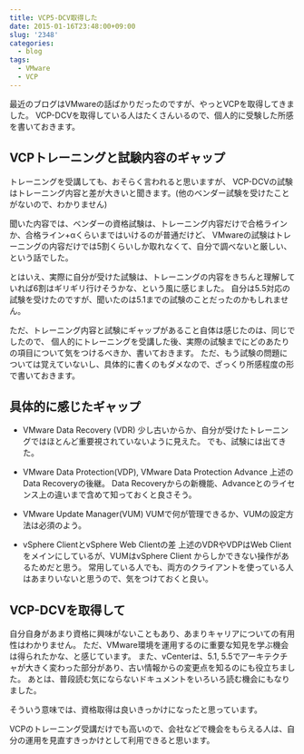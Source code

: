 ```yaml
---
title: VCP5-DCV取得した
date: 2015-01-16T23:48:00+09:00
slug: '2348'
categories:
  - blog
tags:
  - VMware
  - VCP
---
```



最近のブログはVMwareの話ばかりだったのですが、やっとVCPを取得してきました。
VCP-DCVを取得している人はたくさんいるので、個人的に受験した所感を書いておきます。


## VCPトレーニングと試験内容のギャップ
トレーニングを受講しても、おそらく言われると思いますが、
VCP-DCVの試験はトレーニング内容と差が大きいと聞きます。(他のベンダー試験を受けたことがないので、わかりません)

聞いた内容では、ベンダーの資格試験は、トレーニング内容だけで合格ラインか、合格ライン+αくらいまではいけるのが普通だけど、
VMwareの試験はトレーニングの内容だけでは5割くらいしか取れなくて、自分で調べないと厳しい、という話でした。

とはいえ、実際に自分が受けた試験は、トレーニングの内容をきちんと理解していれば6割はギリギリ行けそうかな、という風に感じました。
自分は5.5対応の試験を受けたのですが、聞いたのは5.1までの試験のことだったのかもしれません。

ただ、トレーニング内容と試験にギャップがあること自体は感じたのは、同じでしたので、
個人的にトレーニングを受講した後、実際の試験までにどのあたりの項目について気をつけるべきか、書いておきます。
ただ、もう試験の問題については覚えていないし、具体的に書くのもダメなので、ざっくり所感程度の形で書いておきます。

## 具体的に感じたギャップ

- VMware Data Recovery (VDR)
  少し古いからか、自分が受けたトレーニングではほとんど重要視されていないように見えた。
  でも、試験には出てきた。

- VMware Data Protection(VDP), VMware Data Protection Advance
  上述のData Recoveryの後継。
  Data Recoveryからの新機能、Advanceとのライセンス上の違いまで含めて知っておくと良さそう。

- VMware Update Manager(VUM)
  VUMで何が管理できるか、VUMの設定方法は必須のよう。

- vSphere ClientとvSphere Web Clientの差
  上述のVDRやVDPはWeb Clientをメインにしているが、VUMはvSphere Client からしかできない操作があるためだと思う。
  常用している人でも、両方のクライアントを使っている人はあまりいないと思うので、気をつけておくと良い。

## VCP-DCVを取得して
自分自身があまり資格に興味がないこともあり、あまりキャリアについての有用性はわかりません。
ただ、VMware環境を運用するのに重要な知見を学ぶ機会は得られたかな、と感じています。
また、vCenterは、5.1, 5.5でアーキテクチャが大きく変わった部分があり、古い情報からの変更点を知るのにも役立ちました。
あとは、普段読む気にならないドキュメントをいろいろ読む機会にもなりました。

そういう意味では、資格取得は良いきっかけになったと思っています。

VCPのトレーニング受講だけでも高いので、会社などで機会をもらえる人は、自分の運用を見直すきっかけとして利用できると思います。


